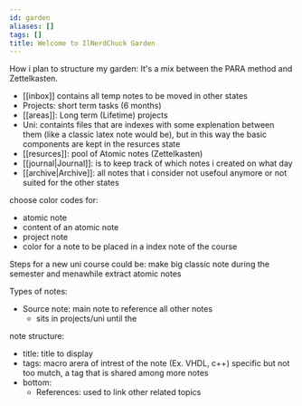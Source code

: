 ```yaml
---
id: garden
aliases: []
tags: []
title: Welcome to IlNerdChuck Garden
---
```


How i plan to structure my garden:
It's a mix between the PARA method and Zettelkasten.

 - [[inbox]] contains all temp notes to be moved in other states
 - Projects: short term tasks (6 months)
 - [[areas]]: Long term (Lifetime) projects
 - Uni: containts files that are indexes with some explenation
   between them (like a classic latex note would be), but in this way 
   the basic components are kept in the resurces state 
 - [[resurces]]: pool of Atomic notes (Zettelkasten)
 - [[journal|Journal]]: is to keep track of which notes i created on what day
 - [[archive|Archive]]: all notes that i consider not usefoul anymore or not suited for 
   the other states 

choose color codes for:
 - atomic note
 - content of an atomic note 
 - project note 
 - color for a note to be placed in a index note of the course

Steps for a new uni course could be:
make big classic note during the semester and menawhile extract atomic notes 

Types of notes:
 - Source note: main note to reference all other notes
    - sits in projects/uni until the 

note structure:
 - title: title to display
 - tags: macro arera of intrest of the note (Ex. VHDL, c++) specific
    but not too mutch, a tag that is shared among more notes
 - bottom:
    - References: used to link other related topics
